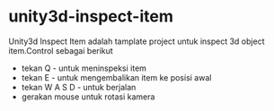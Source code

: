 # unity3d-inspect-item

Unity3d Inspect Item adalah tamplate project untuk inspect 3d object item.Control sebagai berikut

- tekan Q - untuk meninspeksi item
- tekan E - untuk mengembalikan item ke posisi awal
- tekan W A S D - untuk berjalan
- gerakan mouse untuk rotasi kamera
